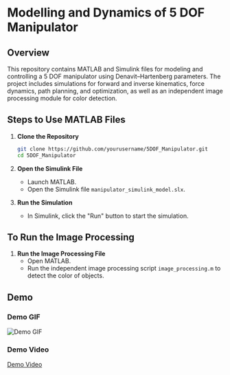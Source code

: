 # Modelling and Dynamics of 5 DOF Manipulator

## Overview

This repository contains MATLAB and Simulink files for modeling and controlling a 5 DOF manipulator using Denavit–Hartenberg parameters. The project includes simulations for forward and inverse kinematics, force dynamics, path planning, and optimization, as well as an independent image processing module for color detection.

## Steps to Use MATLAB Files

1. **Clone the Repository**
    ```bash
    git clone https://github.com/yourusername/5DOF_Manipulator.git
    cd 5DOF_Manipulator
    ```

2. **Open the Simulink File**
    - Launch MATLAB.
    - Open the Simulink file `manipulator_simulink_model.slx`.

3. **Run the Simulation**
    - In Simulink, click the "Run" button to start the simulation.

## To Run the Image Processing

1. **Run the Image Processing File**
    - Open MATLAB.
    - Run the independent image processing script `image_processing.m` to detect the color of objects.

## Demo

### Demo GIF
![Demo GIF](demo.gif)

### Demo Video
[Demo Video](https://www.youtube.com/watch?v=D2acFwJ1fO0)

